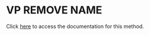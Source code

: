 <!---->
# VP REMOVE NAME

Click [here](https://developer.4d.com/docs/ViewPro/commands/vp-remove-name) to access the documentation for this method.

